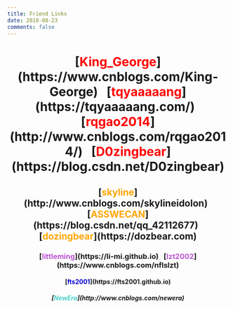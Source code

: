 ```yaml
---
title: Friend Links
date: 2018-08-23
comments: false
---
```


<h1><center>[<font color="#FF0000">King_George</font>](https://www.cnblogs.com/King-George) &nbsp; [<font color="#FF0000">tqyaaaaang</font>](https://tqyaaaaang.com/) &nbsp; [<font color="#FF0000">rqgao2014</font>](http://www.cnblogs.com/rqgao2014/) &nbsp; [<font color="#FF0000">D0zingbear</font>](https://blog.csdn.net/D0zingbear)</center></h1>

<h2><center>[<font color="#FFA500">skyline</font>](http://www.cnblogs.com/skylineidolon) &nbsp; [<font color="#FFA500">ASSWECAN</font>](https://blog.csdn.net/qq_42112677) &nbsp; [<font color="FFA500">dozingbear</font>](https://dozbear.com)</center></h2>

<h3><center>[<font color="#BA55D3">littleming</font>](https://li-mi.github.io) &nbsp; [<font color="#BA55D3">lzt2002</font>](https://www.cnblogs.com/nflslzt)</center></h3>

<h4><center>[<font color=" #0000CD">fts2001</font>](https://fts2001.github.io)</center></h4>

<h5><center>[<font color="#48D1CC">NewEra</font>](http://www.cnblogs.com/newera)</center></h5>
